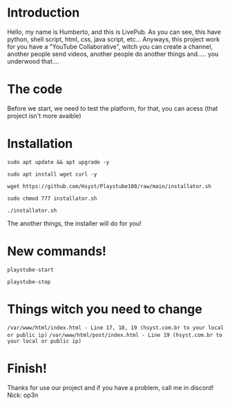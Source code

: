 # Introduction

Hello, my name is Humberto, and this is LivePub. As you can see, this have python, shell script, html, css, java script, etc...
 Anyways, this project work for you have a "YouTube Collaborative", witch you can create a channel, another people send videos, another people do another things and..... you underwood that....

# The code

Before we start, we need to test the platform, for that, you can acess (that project isn't more avaible)

# Installation

```
sudo apt update && apt upgrade -y
```
```
sudo apt install wget curl -y
```
```
wget https://github.com/Hsyst/Playstube100/raw/main/installator.sh
```
```
sudo chmod 777 installator.sh
```
```
./installator.sh
```
The another things, the installer will do for you!

# New commands!
```
playstube-start
```
```
playstube-stop
```

# Things witch you need to change
`/var/www/html/index.html - Line 17, 18, 19 (hsyst.com.br to your local or public ip)`
`/var/www/html/post/index.html - Line 19 (hsyst.com.br to your local or public ip)`

# Finish!
Thanks for use our project and if you have a problem, call me in discord! Nick: op3n
